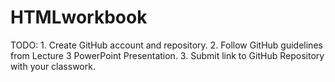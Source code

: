 # HTMLworkbook
TODO:  1. Create GitHub account and repository.  2. Follow GitHub guidelines from Lecture 3 PowerPoint Presentation.  3. Submit link to GitHub Repository with your classwork.
